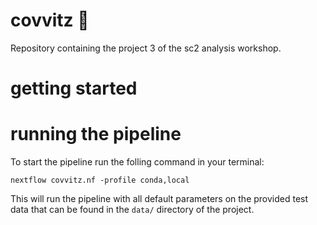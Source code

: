 # covvitz :microbe:
Repository containing the project 3 of the sc2 analysis workshop.

# getting started


# running the pipeline
To start the pipeline run the folling command in your terminal:
```
nextflow covvitz.nf -profile conda,local
```

This will run the pipeline with all default parameters on the provided test data that can be found in the `data/` directory of the project.
